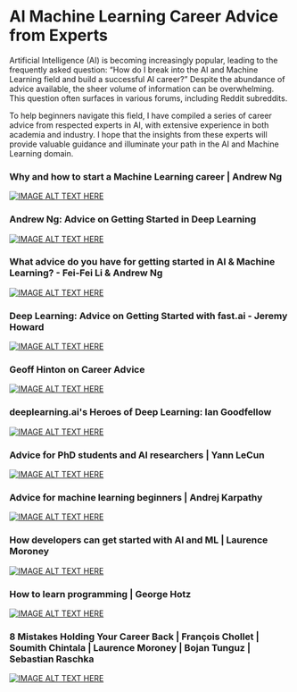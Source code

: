 # AI Machine Learning Career Advice from Experts

Artificial Intelligence (AI) is becoming increasingly popular, leading to the frequently asked question: “How do I break into the AI and Machine Learning field and build a successful AI career?” Despite the abundance of advice available, the sheer volume of information can be overwhelming. This question often surfaces in various forums, including Reddit subreddits.

To help beginners navigate this field, I have compiled a series of career advice from respected experts in AI, with extensive experience in both academia and industry. I hope that the insights from these experts will provide valuable guidance and illuminate your path in the AI and Machine Learning domain.

 ### Why and how to start a Machine Learning career | Andrew Ng 
[![IMAGE ALT TEXT HERE](https://img.youtube.com/vi/uLL6RZhoj3o/0.jpg)](https://youtu.be/uLL6RZhoj3o)

 ### Andrew Ng: Advice on Getting Started in Deep Learning 
[![IMAGE ALT TEXT HERE](https://img.youtube.com/vi/1k37OcjH7BM/0.jpg)](https://youtu.be/1k37OcjH7BM)

### What advice do you have for getting started in AI & Machine Learning? - Fei-Fei Li & Andrew Ng
[![IMAGE ALT TEXT HERE](https://img.youtube.com/vi/cxJi15eXWJU/0.jpg)](https://youtu.be/cxJi15eXWJU)

### Deep Learning: Advice on Getting Started with fast.ai - Jeremy Howard
[![IMAGE ALT TEXT HERE](https://img.youtube.com/vi/4CTDdxfSXF0/0.jpg)](https://youtu.be/4CTDdxfSXF0)

### Geoff Hinton on Career Advice
[![IMAGE ALT TEXT HERE](https://img.youtube.com/vi/oCE3QLmize4/0.jpg)](https://youtu.be/oCE3QLmize4)

###  deeplearning.ai's Heroes of Deep Learning: Ian Goodfellow 
[![IMAGE ALT TEXT HERE](https://img.youtube.com/vi/dqwx-F7Eits/0.jpg)](https://youtu.be/dqwx-F7Eits)

###  Advice for PhD students and AI researchers | Yann LeCun 
[![IMAGE ALT TEXT HERE](https://img.youtube.com/vi/aJalIyXbWtE/0.jpg)](https://youtu.be/aJalIyXbWtE)

###  Advice for machine learning beginners | Andrej Karpathy
[![IMAGE ALT TEXT HERE](https://img.youtube.com/vi/I2ZK3ngNvvI/0.jpg)](https://youtu.be/I2ZK3ngNvvI)

###  How developers can get started with AI and ML | Laurence Moroney
[![IMAGE ALT TEXT HERE](https://img.youtube.com/vi/3K1414RwNDU/0.jpg)](https://youtu.be/3K1414RwNDU)

###  How to learn programming | George Hotz
[![IMAGE ALT TEXT HERE](https://img.youtube.com/vi/NjYICpXJ03M/0.jpg)](https://youtu.be/NjYICpXJ03M)

###  8 Mistakes Holding Your Career Back | François Chollet | Soumith Chintala | Laurence Moroney | Bojan Tunguz |  Sebastian Raschka
[![IMAGE ALT TEXT HERE](https://img.youtube.com/vi/yrtAoBr3iuQ/0.jpg)](https://youtu.be/yrtAoBr3iuQ)
